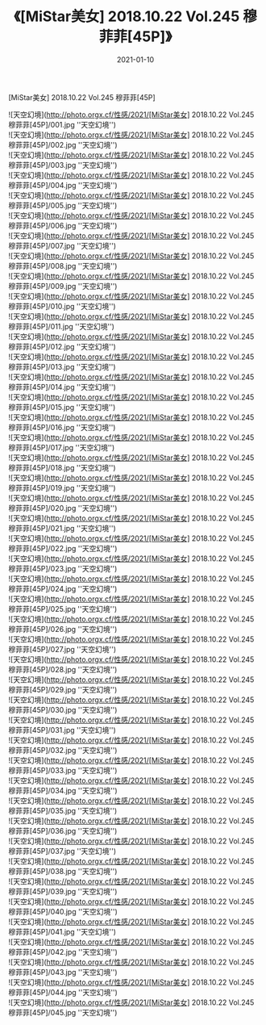 ﻿---
layout: post
title:  《[MiStar美女] 2018.10.22 Vol.245 穆菲菲[45P]》
date:   2021-01-10
img: http://photo.orgx.cf/性感/2021/[MiStar美女] 2018.10.22 Vol.245 穆菲菲[45P]/000.jpg
tags: [美女, 性感, 泳衣]
---

[MiStar美女] 2018.10.22 Vol.245 穆菲菲[45P]



![天空幻境](http://photo.orgx.cf/性感/2021/[MiStar美女] 2018.10.22 Vol.245 穆菲菲[45P]/001.jpg ''天空幻境'') <br>
![天空幻境](http://photo.orgx.cf/性感/2021/[MiStar美女] 2018.10.22 Vol.245 穆菲菲[45P]/002.jpg ''天空幻境'') <br>
![天空幻境](http://photo.orgx.cf/性感/2021/[MiStar美女] 2018.10.22 Vol.245 穆菲菲[45P]/003.jpg ''天空幻境'') <br>
![天空幻境](http://photo.orgx.cf/性感/2021/[MiStar美女] 2018.10.22 Vol.245 穆菲菲[45P]/004.jpg ''天空幻境'') <br>
![天空幻境](http://photo.orgx.cf/性感/2021/[MiStar美女] 2018.10.22 Vol.245 穆菲菲[45P]/005.jpg ''天空幻境'') <br>
![天空幻境](http://photo.orgx.cf/性感/2021/[MiStar美女] 2018.10.22 Vol.245 穆菲菲[45P]/006.jpg ''天空幻境'') <br>
![天空幻境](http://photo.orgx.cf/性感/2021/[MiStar美女] 2018.10.22 Vol.245 穆菲菲[45P]/007.jpg ''天空幻境'') <br>
![天空幻境](http://photo.orgx.cf/性感/2021/[MiStar美女] 2018.10.22 Vol.245 穆菲菲[45P]/008.jpg ''天空幻境'') <br>
![天空幻境](http://photo.orgx.cf/性感/2021/[MiStar美女] 2018.10.22 Vol.245 穆菲菲[45P]/009.jpg ''天空幻境'') <br>
![天空幻境](http://photo.orgx.cf/性感/2021/[MiStar美女] 2018.10.22 Vol.245 穆菲菲[45P]/010.jpg ''天空幻境'') <br>
![天空幻境](http://photo.orgx.cf/性感/2021/[MiStar美女] 2018.10.22 Vol.245 穆菲菲[45P]/011.jpg ''天空幻境'') <br>
![天空幻境](http://photo.orgx.cf/性感/2021/[MiStar美女] 2018.10.22 Vol.245 穆菲菲[45P]/012.jpg ''天空幻境'') <br>
![天空幻境](http://photo.orgx.cf/性感/2021/[MiStar美女] 2018.10.22 Vol.245 穆菲菲[45P]/013.jpg ''天空幻境'') <br>
![天空幻境](http://photo.orgx.cf/性感/2021/[MiStar美女] 2018.10.22 Vol.245 穆菲菲[45P]/014.jpg ''天空幻境'') <br>
![天空幻境](http://photo.orgx.cf/性感/2021/[MiStar美女] 2018.10.22 Vol.245 穆菲菲[45P]/015.jpg ''天空幻境'') <br>
![天空幻境](http://photo.orgx.cf/性感/2021/[MiStar美女] 2018.10.22 Vol.245 穆菲菲[45P]/016.jpg ''天空幻境'') <br>
![天空幻境](http://photo.orgx.cf/性感/2021/[MiStar美女] 2018.10.22 Vol.245 穆菲菲[45P]/017.jpg ''天空幻境'') <br>
![天空幻境](http://photo.orgx.cf/性感/2021/[MiStar美女] 2018.10.22 Vol.245 穆菲菲[45P]/018.jpg ''天空幻境'') <br>
![天空幻境](http://photo.orgx.cf/性感/2021/[MiStar美女] 2018.10.22 Vol.245 穆菲菲[45P]/019.jpg ''天空幻境'') <br>
![天空幻境](http://photo.orgx.cf/性感/2021/[MiStar美女] 2018.10.22 Vol.245 穆菲菲[45P]/020.jpg ''天空幻境'') <br>
![天空幻境](http://photo.orgx.cf/性感/2021/[MiStar美女] 2018.10.22 Vol.245 穆菲菲[45P]/021.jpg ''天空幻境'') <br>
![天空幻境](http://photo.orgx.cf/性感/2021/[MiStar美女] 2018.10.22 Vol.245 穆菲菲[45P]/022.jpg ''天空幻境'') <br>
![天空幻境](http://photo.orgx.cf/性感/2021/[MiStar美女] 2018.10.22 Vol.245 穆菲菲[45P]/023.jpg ''天空幻境'') <br>
![天空幻境](http://photo.orgx.cf/性感/2021/[MiStar美女] 2018.10.22 Vol.245 穆菲菲[45P]/024.jpg ''天空幻境'') <br>
![天空幻境](http://photo.orgx.cf/性感/2021/[MiStar美女] 2018.10.22 Vol.245 穆菲菲[45P]/025.jpg ''天空幻境'') <br>
![天空幻境](http://photo.orgx.cf/性感/2021/[MiStar美女] 2018.10.22 Vol.245 穆菲菲[45P]/026.jpg ''天空幻境'') <br>
![天空幻境](http://photo.orgx.cf/性感/2021/[MiStar美女] 2018.10.22 Vol.245 穆菲菲[45P]/027.jpg ''天空幻境'') <br>
![天空幻境](http://photo.orgx.cf/性感/2021/[MiStar美女] 2018.10.22 Vol.245 穆菲菲[45P]/028.jpg ''天空幻境'') <br>
![天空幻境](http://photo.orgx.cf/性感/2021/[MiStar美女] 2018.10.22 Vol.245 穆菲菲[45P]/029.jpg ''天空幻境'') <br>
![天空幻境](http://photo.orgx.cf/性感/2021/[MiStar美女] 2018.10.22 Vol.245 穆菲菲[45P]/030.jpg ''天空幻境'') <br>
![天空幻境](http://photo.orgx.cf/性感/2021/[MiStar美女] 2018.10.22 Vol.245 穆菲菲[45P]/031.jpg ''天空幻境'') <br>
![天空幻境](http://photo.orgx.cf/性感/2021/[MiStar美女] 2018.10.22 Vol.245 穆菲菲[45P]/032.jpg ''天空幻境'') <br>
![天空幻境](http://photo.orgx.cf/性感/2021/[MiStar美女] 2018.10.22 Vol.245 穆菲菲[45P]/033.jpg ''天空幻境'') <br>
![天空幻境](http://photo.orgx.cf/性感/2021/[MiStar美女] 2018.10.22 Vol.245 穆菲菲[45P]/034.jpg ''天空幻境'') <br>
![天空幻境](http://photo.orgx.cf/性感/2021/[MiStar美女] 2018.10.22 Vol.245 穆菲菲[45P]/035.jpg ''天空幻境'') <br>
![天空幻境](http://photo.orgx.cf/性感/2021/[MiStar美女] 2018.10.22 Vol.245 穆菲菲[45P]/036.jpg ''天空幻境'') <br>
![天空幻境](http://photo.orgx.cf/性感/2021/[MiStar美女] 2018.10.22 Vol.245 穆菲菲[45P]/037.jpg ''天空幻境'') <br>
![天空幻境](http://photo.orgx.cf/性感/2021/[MiStar美女] 2018.10.22 Vol.245 穆菲菲[45P]/038.jpg ''天空幻境'') <br>
![天空幻境](http://photo.orgx.cf/性感/2021/[MiStar美女] 2018.10.22 Vol.245 穆菲菲[45P]/039.jpg ''天空幻境'') <br>
![天空幻境](http://photo.orgx.cf/性感/2021/[MiStar美女] 2018.10.22 Vol.245 穆菲菲[45P]/040.jpg ''天空幻境'') <br>
![天空幻境](http://photo.orgx.cf/性感/2021/[MiStar美女] 2018.10.22 Vol.245 穆菲菲[45P]/041.jpg ''天空幻境'') <br>
![天空幻境](http://photo.orgx.cf/性感/2021/[MiStar美女] 2018.10.22 Vol.245 穆菲菲[45P]/042.jpg ''天空幻境'') <br>
![天空幻境](http://photo.orgx.cf/性感/2021/[MiStar美女] 2018.10.22 Vol.245 穆菲菲[45P]/043.jpg ''天空幻境'') <br>
![天空幻境](http://photo.orgx.cf/性感/2021/[MiStar美女] 2018.10.22 Vol.245 穆菲菲[45P]/044.jpg ''天空幻境'') <br>
![天空幻境](http://photo.orgx.cf/性感/2021/[MiStar美女] 2018.10.22 Vol.245 穆菲菲[45P]/045.jpg ''天空幻境'') <br>